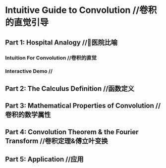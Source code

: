 #   Intuitive Guide to Convolution //卷积的直觉引导
##  Part 1: Hospital Analogy //🏥医院比喻
### Intuition For Convolution //卷积的直觉
### Interactive Demo //

##  Part 2: The Calculus Definition  //函数定义
### 

##  Part 3: Mathematical Properties of Convolution //卷积的数学属性
###

##  Part 4: Convolution Theorem & the Fourier Transform //卷积定理&傅立叶变换
###

##  Part 5: Application //应用
###
